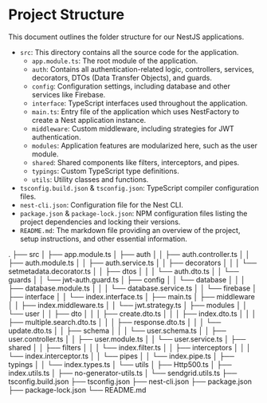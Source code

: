 # Project Structure

This document outlines the folder structure for our NestJS applications.

- `src`: This directory contains all the source code for the application.
  - `app.module.ts`: The root module of the application.
  - `auth`: Contains all authentication-related logic, controllers, services, decorators, DTOs (Data Transfer Objects), and guards.
  - `config`: Configuration settings, including database and other services like Firebase.
  - `interface`: TypeScript interfaces used throughout the application.
  - `main.ts`: Entry file of the application which uses NestFactory to create a Nest application instance.
  - `middleware`: Custom middleware, including strategies for JWT authentication.
  - `modules`: Application features are modularized here, such as the user module.
  - `shared`: Shared components like filters, interceptors, and pipes.
  - `typings`: Custom TypeScript type definitions.
  - `utils`: Utility classes and functions.
- `tsconfig.build.json` & `tsconfig.json`: TypeScript compiler configuration files.
- `nest-cli.json`: Configuration file for the Nest CLI.
- `package.json` & `package-lock.json`: NPM configuration files listing the project dependencies and locking their versions.
- `README.md`: The markdown file providing an overview of the project, setup instructions, and other essential information.

.
├── src
│ ├── app.module.ts
│ ├── auth
│ │ ├── auth.controller.ts
│ │ ├── auth.module.ts
│ │ ├── auth.service.ts
│ │ ├── decorators
│ │ │ └── setmetadata.decorator.ts
│ │ ├── dtos
│ │ │ └── auth.dto.ts
│ │ └── guards
│ │ └── jwt-auth.guard.ts
│ ├── config
│ │ └── database
│ │ │ ├── database.module.ts
│ │ │ └── database.service.ts
│ │ └── firebase
│ ├── interface
│ │ └── index.interface.ts
│ ├── main.ts
│ ├── middleware
│ │ ├── index.middleware.ts
│ │ └── jwt.strategy.ts
│ ├── modules
│ │ └── user
│ │ ├── dto
│ │ │ ├── create.dto.ts
│ │ │ ├── index.dto.ts
│ │ │ ├── multiple.search.dto.ts
│ │ │ ├── response.dto.ts
│ │ │ └── update.dto.ts
│ │ ├── schema
│ │ │ └── user.schema.ts
│ │ ├── user.controller.ts
│ │ ├── user.module.ts
│ │ └── user.service.ts
│ ├── shared
│ │ ├── filters
│ │ │ └── index.filter.ts
│ │ ├── interceptors
│ │ │ └── index.interceptor.ts
│ │ └── pipes
│ │ └── index.pipe.ts
│ ├── typings
│ │ └── index.types.ts
│ └── utils
│ ├── Http500.ts
│ ├── index.utils.ts
│ ├── no-generator-utils.ts
│ └── sendgrid.utils.ts
├── tsconfig.build.json
├── tsconfig.json
├── nest-cli.json
├── package.json
├── package-lock.json
└── README.md
